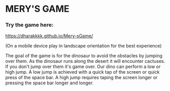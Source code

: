 # MERY'S GAME

### Try the game here:

https://dharakkkk.github.io/Mery-sGame/

(On a mobile device play in landscape orientation for the best experience)

The goal of the game is for the dinosaur to avoid the obstacles by jumping over them. As the dinosaur runs along the desert it will encounter cactuses. If you don't jump over them it's game over. Our dino can perform a low or high jump. A low jump is achieved with a quick tap of the screen or quick press of the space bar. A high jump requires taping the screen longer or pressing the space bar longer and longer.
